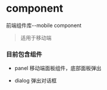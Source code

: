 
# component

前端组件库--mobile component

> 适用于移动端

### 目前包含组件

* panel 移动端面板组件，底部面板弹出

* dialog 弹出对话框

